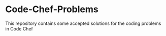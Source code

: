 # Code-Chef-Problems
This repository contains some accepted solutions for the coding problems in Code Chef 
